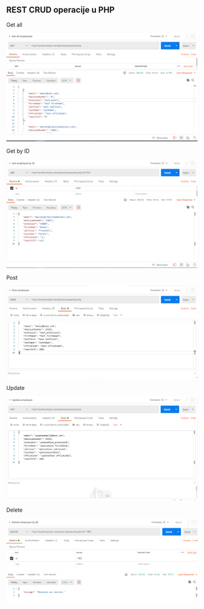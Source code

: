 ## REST CRUD operacije u PHP ##

Get all

![Get All](../readme-images/php-getall.PNG)


Get by ID

![Get All](../readme-images/php-getbyid.PNG)


Post

![Get All](../readme-images/php-post.PNG)


Update 

![Get All](../readme-images/php-update.PNG)


Delete

![Get All](../readme-images/php-delete.PNG)
